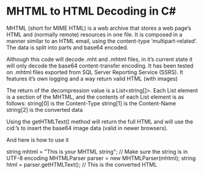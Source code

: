 MHTML to HTML Decoding in C#
============================

MHTML (short for MIME HTML) is a web archive that stores a web page’s HTML and (normally remote) resources in one file. It is composed in a manner similar to an HTML email, using the content-type ‘multipart-related’. The data is split into parts and base64 encoded.

Although this code will decode .mht and .mhtml files, in it’s current state it will only decode the base64 content-transfer encoding. It has been tested on .mhtml files exported from SQL Server Reporting Service (SSRS). It features it’s own logging and a way return valid HTML (with images)

The return of the decompression value is a List<string[]>. Each List element is a section of the MHTML, and the contents of each List element is as follows:
string[0] is the Content-Type
string[1] is the Content-Name
string[2] is the converted data

Using the getHTMLText() method will return the full HTML and will use the cid:’s to insert the base64 image data (valid in newer browsers).



And here is how to use it

string mhtml = "This is your MHTML string"; // Make sure the string is in UTF-8 encoding
MHTMLParser parser = new MHTMLParser(mhtml);
string html = parser.getHTMLText(); // This is the converted HTML
